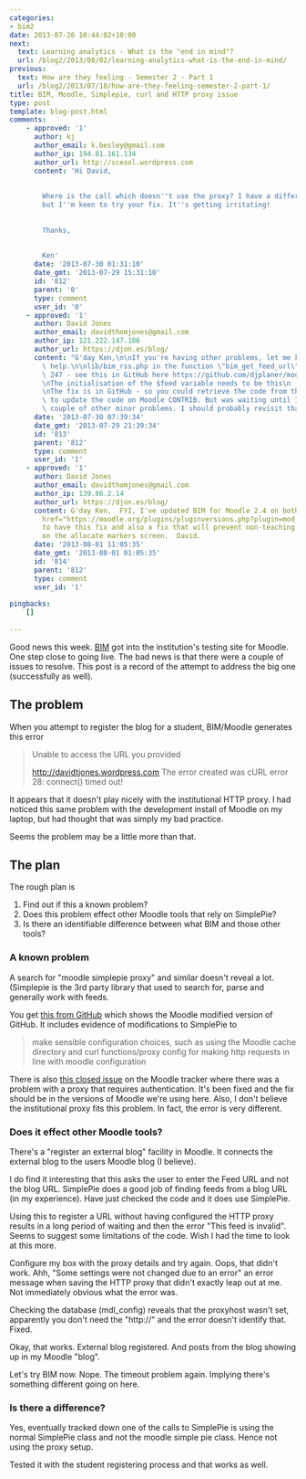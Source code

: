```yaml
---
categories:
- bim2
date: 2013-07-26 10:44:02+10:00
next:
  text: Learning analytics - What is the "end in mind"?
  url: /blog2/2013/08/02/learning-analytics-what-is-the-end-in-mind/
previous:
  text: How are they feeling - Semester 2 - Part 1
  url: /blog2/2013/07/18/how-are-they-feeling-semester-2-part-1/
title: BIM, Moodle, Simplepie, curl and HTTP proxy issue
type: post
template: blog-post.html
comments:
    - approved: '1'
      author: kj
      author_email: k.besley@gmail.com
      author_ip: 194.81.161.134
      author_url: http://scesol.wordpress.com
      content: 'Hi David,
    
    
        Where is the call which doesn''t use the proxy? I have a different issue to you,
        but I''m keen to try your fix. It''s getting irritating!
    
    
        Thanks,
    
    
        Ken'
      date: '2013-07-30 01:31:10'
      date_gmt: '2013-07-29 15:31:10'
      id: '812'
      parent: '0'
      type: comment
      user_id: '0'
    - approved: '1'
      author: David Jones
      author_email: davidthomjones@gmail.com
      author_ip: 121.222.147.186
      author_url: https://djon.es/blog/
      content: "G'day Ken,\n\nIf you're having other problems, let me know.  Happy to\
        \ help.\n\nlib/bim_rss.php in the function \"bim_get_feed_url\" - around line\
        \ 247 - see this in GitHub here https://github.com/djplaner/moodle-mod_bim/blob/MOODLE_24_STABLE/lib/bim_rss.php\n\
        \nThe initialisation of the $feed variable needs to be this\n    $feed = new moodle_simplepie();\n\
        \nThe fix is in GitHub - so you could retrieve the code from there.  I also need\
        \ to update the code on Moodle CONTRIB. But was waiting until I investigated a\
        \ couple of other minor problems. I should probably revisit that.\n\nDavid."
      date: '2013-07-30 07:39:34'
      date_gmt: '2013-07-29 21:39:34'
      id: '813'
      parent: '812'
      type: comment
      user_id: '1'
    - approved: '1'
      author: David Jones
      author_email: davidthomjones@gmail.com
      author_ip: 139.86.2.14
      author_url: https://djon.es/blog/
      content: G'day Ken,  FYI, I've updated BIM for Moodle 2.4 on both Github and <a
        href="https://moodle.org/plugins/pluginversions.php?plugin=mod_bim" rel="nofollow">CONTRIB</a>
        to have this fix and also a fix that will prevent non-teaching staff showing up
        on the allocate markers screen.  David.
      date: '2013-08-01 11:05:35'
      date_gmt: '2013-08-01 01:05:35'
      id: '814'
      parent: '812'
      type: comment
      user_id: '1'
    
pingbacks:
    []
    
---
```

Good news this week. [BIM](/blog2/research/bam-blog-aggregation-management/) got into the institution's testing site for Moodle. One step close to going live. The bad news is that there were a couple of issues to resolve. This post is a record of the attempt to address the big one (successfully as well).

## The problem

When you attempt to register the blog for a student, BIM/Moodle generates this error

> Unable to access the URL you provided
> 
> http://davidtjones.wordpress.com The error created was cURL error 28: connect() timed out!

It appears that it doesn't play nicely with the institutional HTTP proxy. I had noticed this same problem with the development install of Moodle on my laptop, but had thought that was simply my bad practice.

Seems the problem may be a little more than that.

## The plan

The rough plan is

1. Find out if this a known problem?
2. Does this problem effect other Moodle tools that rely on SimplePie?
3. Is there an identifiable difference between what BIM and those other tools?

### A known problem

A search for "moodle simplepie proxy" and similar doesn't reveal a lot. (Simplepie is the 3rd party library that used to search for, parse and generally work with feeds.

You get [this from GitHub](https://github.com/moodle/moodle/blob/master/lib/simplepie/moodle_simplepie.php) which shows the Moodle modified version of GitHub. It includes evidence of modifications to SimplePie to

> make sensible configuration choices, such as using the Moodle cache directory and curl functions/proxy config for making http requests in line with moodle configuration

There is also [this closed issue](https://tracker.moodle.org/browse/MDL-30648) on the Moodle tracker where there was a problem with a proxy that requires authentication. It's been fixed and the fix should be in the versions of Moodle we're using here. Also, I don't believe the institutional proxy fits this problem. In fact, the error is very different.

### Does it effect other Moodle tools?

There's a "register an external blog" facility in Moodle. It connects the external blog to the users Moodle blog (I believe).

I do find it interesting that this asks the user to enter the Feed URL and not the blog URL. SimplePie does a good job of finding feeds from a blog URL (in my experience). Have just checked the code and it does use SimplePie.

Using this to register a URL without having configured the HTTP proxy results in a long period of waiting and then the error "This feed is invalid". Seems to suggest some limitations of the code. Wish I had the time to look at this more.

Configure my box with the proxy details and try again. Oops, that didn't work. Ahh, "Some settings were not changed due to an error" an error message when saving the HTTP proxy that didn't exactly leap out at me. Not immediately obvious what the error was.

Checking the database (mdl\_config) reveals that the proxyhost wasn't set, apparently you don't need the "http://" and the error doesn't identify that. Fixed.

Okay, that works. External blog registered. And posts from the blog showing up in my Moodle "blog".

Let's try BIM now. Nope. The timeout problem again. Implying there's something different going on here.

### Is there a difference?

Yes, eventually tracked down one of the calls to SimplePie is using the normal SimplePie class and not the moodle simple pie class. Hence not using the proxy setup.

Tested it with the student registering process and that works as well.